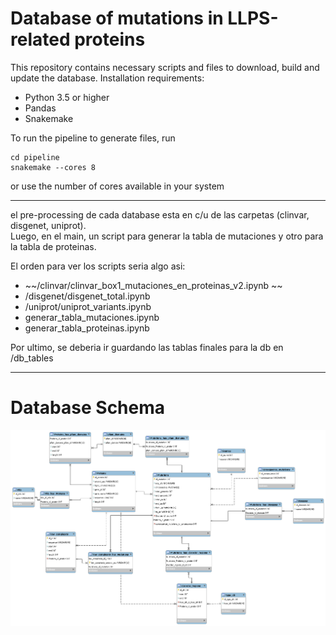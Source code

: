 # Database of mutations in LLPS-related proteins

This repository contains necessary scripts and files to download, build and update the database.
Installation requirements:
- Python 3.5 or higher
- Pandas
- Snakemake

To run the pipeline to generate files, run

```
cd pipeline
snakemake --cores 8
```
or use the number of cores available in your system

-------------------------------

el pre-processing de cada database esta en c/u de las carpetas (clinvar, disgenet, uniprot).  
Luego, en el main, un script para generar la tabla de mutaciones y otro para la tabla de proteinas.

El orden para ver los scripts seria algo asi:  
- ~~/clinvar/clinvar_box1_mutaciones_en_proteinas_v2.ipynb  ~~
- /disgenet/disgenet_total.ipynb  
- /uniprot/uniprot_variants.ipynb  
- generar_tabla_mutaciones.ipynb  
- generar_tabla_proteinas.ipynb  
    
Por ultimo, se deberia ir guardando las tablas finales para la db en /db_tables

--------------------------

# Database Schema
![esquema](https://github.com/alvaro-2/mutations/blob/main/esquema.png)
